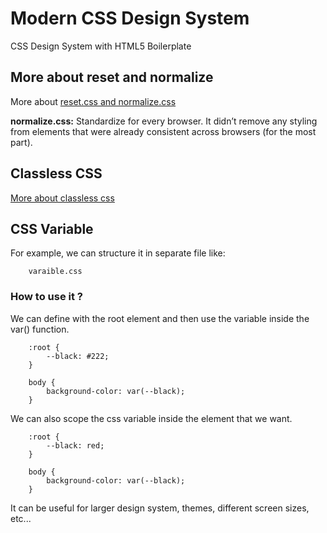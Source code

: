 # Modern CSS Design System

CSS Design System with HTML5 Boilerplate

## More about reset and normalize

More about
[reset.css and normalize.css](https://www.css-tricks.com/reboot-resets-reasoning/)

**normalize.css:** Standardize for every browser. It didn’t remove any styling
from elements that were already consistent across browsers (for the most part).

## Classless CSS

[More about classless css](https://github.com/troxler/awesome-css-frameworks)

## CSS Variable

For example, we can structure it in separate file like:

```
    varaible.css
```

### How to use it ?

We can define with the root element and then use the variable inside the var()
function.

```
    :root {
        --black: #222;
    }

    body {
        background-color: var(--black);
    }
```

We can also scope the css variable inside the element that we want.

```
    :root {
        --black: red;
    }

    body {
        background-color: var(--black);
    }
```

It can be useful for larger design system, themes, different screen sizes,
etc...
